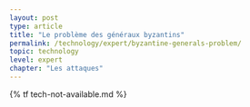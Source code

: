 ```yaml
---
layout: post
type: article
title: "Le problème des généraux byzantins"
permalink: /technology/expert/byzantine-generals-problem/
topic: technology
level: expert
chapter: "Les attaques"
---
```


{% tf tech-not-available.md %}

